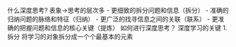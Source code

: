 什么深度思考?
表象->思考的层次多
	- 更细致的拆分问题和信息（拆分）
	- 准确的归纳问题的脉络和特征（归纳）
	- 更广泛的找寻信息之间的关联（联系）
	- 更准确的把握问题和信息的核心关键（提炼）
如何进行深度思考？
深度学习的关键
1.拆分
	将学习的对象拆分成一个个最基本的元素
	